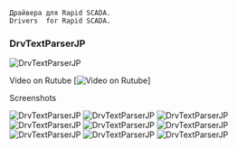 	Драйвера для Rapid SCADA.
	Drivers  for Rapid SCADA.


	
### DrvTextParserJP

![DrvTextParserJP](https://img.shields.io/github/downloads/JurasskPark/RapidScada_v6/DrvTextParserJP_v6.4.0.0/total)


Video on Rutube 
[![Video on Rutube](https://rutube.ru/video/78239cf1a34e714c75cd883a314240bf/)]

Screenshots

![DrvTextParserJP](https://raw.githubusercontent.com/JurasskPark/RapidScada_v6/master/SharewareDrivers/Drivers/TrendJP/Source/DrvTextParserJP_001.png) ![DrvTextParserJP](https://raw.githubusercontent.com/JurasskPark/RapidScada_v6/master/SharewareDrivers/Drivers/TrendJP/Source/DrvTextParserJP_002.png)
![DrvTextParserJP](https://raw.githubusercontent.com/JurasskPark/RapidScada_v6/master/SharewareDrivers/Drivers/TrendJP/Source/DrvTextParserJP_003.png) ![DrvTextParserJP](https://raw.githubusercontent.com/JurasskPark/RapidScada_v6/master/SharewareDrivers/Drivers/TrendJP/Source/DrvTextParserJP_004.png)
![DrvTextParserJP](https://raw.githubusercontent.com/JurasskPark/RapidScada_v6/master/SharewareDrivers/Drivers/TrendJP/Source/DrvTextParserJP_005.png) ![DrvTextParserJP](https://raw.githubusercontent.com/JurasskPark/RapidScada_v6/master/SharewareDrivers/Drivers/TrendJP/Source/DrvTextParserJP_006.png) 
![DrvTextParserJP](https://raw.githubusercontent.com/JurasskPark/RapidScada_v6/master/SharewareDrivers/Drivers/TrendJP/Source/DrvTextParserJP_007.png) ![DrvTextParserJP](https://raw.githubusercontent.com/JurasskPark/RapidScada_v6/master/SharewareDrivers/Drivers/TrendJP/Source/DrvTextParserJP_008.png)
![DrvTextParserJP](https://raw.githubusercontent.com/JurasskPark/RapidScada_v6/master/SharewareDrivers/Drivers/TrendJP/Source/DrvTextParserJP_009.png) 